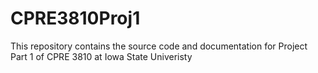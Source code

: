 # CPRE3810Proj1

This repository contains the source code and documentation for Project Part 1 of CPRE 3810 at Iowa State Univeristy
